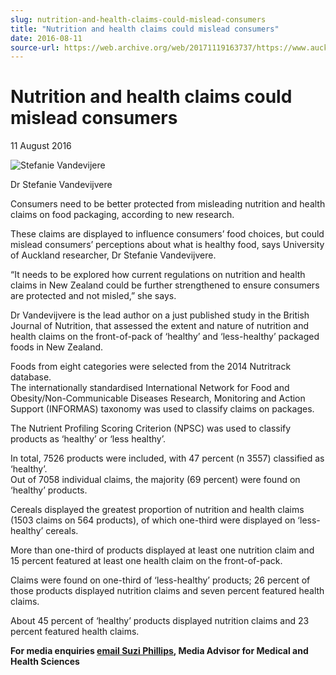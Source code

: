 ```yaml
---
slug: nutrition-and-health-claims-could-mislead-consumers
title: "Nutrition and health claims could mislead consumers"
date: 2016-08-11
source-url: https://web.archive.org/web/20171119163737/https://www.auckland.ac.nz/en/about/news-events-and-notices/news/news-2016/08/nutrition-and-health-claims-could-mislead-consumers.html
---
```

Nutrition and health claims could mislead consumers
===================================================

11 August 2016

![Stefanie Vandevijere](https://www.auckland.ac.nz/en/about/news-events-and-notices/news/news-2016/08/nutrition-and-health-claims-could-mislead-consumers/_jcr_content/par/textimage/image.img.jpg/1470868681311.jpg "Stefanie Vandevijere")

Dr Stefanie Vandevijvere

Consumers need to be better protected from misleading nutrition and health claims on food packaging, according to new research.

These claims are displayed to influence consumers’ food choices, but could mislead consumers’ perceptions about what is healthy food, says University of Auckland researcher, Dr Stefanie Vandevijvere.

“It needs to be explored how current regulations on nutrition and health claims in New Zealand could be further strengthened to ensure consumers are protected and not misled,” she says.

Dr Vandevijvere is the lead author on a just published study in the British Journal of Nutrition, that assessed the extent and nature of nutrition and health claims on the front-of-pack of ‘healthy’ and ‘less-healthy’ packaged foods in New Zealand.

Foods from eight categories were selected from the 2014 Nutritrack database.  
The internationally standardised International Network for Food and Obesity/Non-Communicable Diseases Research, Monitoring and Action Support (INFORMAS) taxonomy was used to classify claims on packages.

The Nutrient Profiling Scoring Criterion (NPSC) was used to classify products as ‘healthy’ or ‘less healthy’.

In total, 7526 products were included, with 47 percent (n 3557) classified as ‘healthy’.  
Out of 7058 individual claims, the majority (69 percent) were found on ‘healthy’ products.

Cereals displayed the greatest proportion of nutrition and health claims (1503 claims on 564 products), of which one-third were displayed on ‘less-healthy’ cereals.

More than one-third of products displayed at least one nutrition claim and 15 percent featured at least one health claim on the front-of-pack.

Claims were found on one-third of ‘less-healthy’ products; 26 percent of those products displayed nutrition claims and seven percent featured health claims.

About 45 percent of ‘healthy’ products displayed nutrition claims and 23 percent featured health claims.

**For media enquiries [email Suzi Phillips](mailto:s.phillips@auckland.ac.nz), Media Advisor for Medical and Health Sciences**